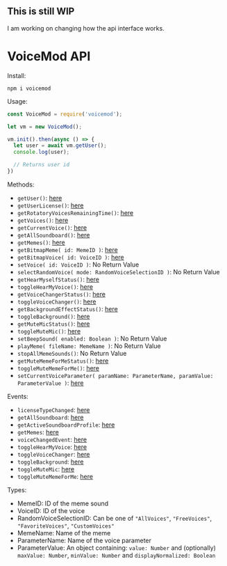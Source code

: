 ## This is still WIP

I am working on changing how the api interface works. 

# VoiceMod API

Install:

`npm i voicemod`

Usage:

```js
const VoiceMod = require('voicemod');

let vm = new VoiceMod();

vm.init().then(async () => {
  let user = await vm.getUser();
  console.log(user);

  // Returns user id
})
```

Methods: 

- `getUser()`: [here](https://control-api.voicemod.net/api-reference/#sub-getuser-operation)
- `getUserLicense()`: [here](https://control-api.voicemod.net/api-reference/#sub-getuserlicense-operation)
- `getRotatoryVoicesRemainingTime()`: [here](https://control-api.voicemod.net/api-reference/#sub-getrotatoryvoicesremainingtime-operation)
- `getVoices()`: [here](https://control-api.voicemod.net/api-reference/#sub-getvoices-operation)
- `getCurrentVoice()`: [here](https://control-api.voicemod.net/api-reference/#sub-getcurrentvoice-operation)
- `getAllSoundboard()`: [here](https://control-api.voicemod.net/api-reference/#sub-getallsoundboard-operation)
- `getMemes()`: [here](https://control-api.voicemod.net/api-reference/#sub-getmemes-operation)
- `getBitmapMeme( id: MemeID )`: [here](https://control-api.voicemod.net/api-reference/#sub-getmemes-operation)
- `getBitmapVoice( id: VoiceID )`: [here](https://control-api.voicemod.net/api-reference/#sub-getmemes-operation)
- `setVoice( id: VoiceID )`: No Return Value
- `selectRandomVoice( mode: RandomVoiceSelectionID )`: No Return Value
- `getHearMyselfStatus()`: [here](https://control-api.voicemod.net/api-reference/#sub-togglehearmyvoice-operation)
- `toggleHearMyVoice()`: [here](https://control-api.voicemod.net/api-reference/#sub-togglehearmyvoice-operation)
- `getVoiceChangerStatus()`: [here](https://control-api.voicemod.net/api-reference/#sub-togglevoicechanger-operation)
- `toggleVoiceChanger()`: [here](https://control-api.voicemod.net/api-reference/#sub-togglevoicechanger-operation)
- `getBackgroundEffectStatus()`: [here](https://control-api.voicemod.net/api-reference/#sub-togglebackground-operation)
- `toggleBackground()`: [here](https://control-api.voicemod.net/api-reference/#sub-togglebackground-operation)
- `getMuteMicStatus()`: [here](https://control-api.voicemod.net/api-reference/#sub-togglemutemic-operation)
- `toggleMuteMic()`: [here](https://control-api.voicemod.net/api-reference/#sub-togglemutemic-operation)
- `setBeepSound( enabled: Boolean )`: No Return Value
- `playMeme( fileName: MemeName )`: No Return Value
- `stopAllMemeSounds()`: No Return Value
- `getMuteMemeForMeStatus()`: [here](https://control-api.voicemod.net/api-reference/#sub-togglemutememeforme-operation)
- `toggleMuteMemeForMe()`: [here](https://control-api.voicemod.net/api-reference/#sub-togglemutememeforme-operation)
- `setCurrentVoiceParameter( paramName: ParameterName, paramValue: ParameterValue )`: [here](https://control-api.voicemod.net/api-reference/#sub-setcurrentvoiceparameter-operation)

Events:
- `licenseTypeChanged`: [here](https://control-api.voicemod.net/api-reference/#sub-licensetypechanged-operation)
- `getAllSoundboard`: [here](https://control-api.voicemod.net/api-reference/#sub-getallsoundboard-operation)
- `getActiveSoundboardProfile`: [here](https://control-api.voicemod.net/api-reference/#sub-getactivesoundboardprofile-operation)
- `getMemes`: [here](https://control-api.voicemod.net/api-reference/#sub-getmemes-operation)
- `voiceChangedEvent`: [here](https://control-api.voicemod.net/api-reference/#sub-voicechangedevent-operation)
- `toggleHearMyVoice`: [here](https://control-api.voicemod.net/api-reference/#sub-togglehearmyvoice-operation)
- `toggleVoiceChanger`: [here](https://control-api.voicemod.net/api-reference/#sub-togglevoicechanger-operation)
- `toggleBackground`: [here](https://control-api.voicemod.net/api-reference/#sub-togglebackground-operation)
- `toggleMuteMic`: [here](https://control-api.voicemod.net/api-reference/#sub-togglemutemic-operation)
- `toggleMuteMemeForMe`: [here](https://control-api.voicemod.net/api-reference/#sub-togglemutememeforme-operation)

Types: 
- MemeID: ID of the meme sound
- VoiceID: ID of the voice
- RandomVoiceSelectionID: Can be one of `"AllVoices"`, `"FreeVoices"`, `"FavoriteVoices"`, `"CustomVoices"`
- MemeName: Name of the meme
- ParameterName: Name of the voice parameter
- ParameterValue: An object containing: `value: Number` and (optionally) `maxValue: Number`, `minValue: Number` and `displayNormalized: Boolean`